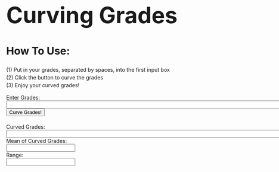 
<head>
    <style>
        .grade-input-container {
            padding-bottom: 20px;
        }
        .step-by-step {
            line-height: 1.5
        }
        a[href="https://aheganovic.github.io/"] {
    display: none !important;
}
    </style>
   
<title>Curve Grades</title>
</head>

<h1 style="font-size: 60px;">Curving Grades</h1>
<body>
<div class="step-by-step">
    <h1>How To Use:</h1>
        <p>
        (1) Put in your grades, separated by spaces, into the first input box <br>
        (2) Click the button to curve the grades <br>
        (3) Enjoy your curved grades!
        </p>
</div>
    
<div class="grade-input-container">
    <label for="Grades">Enter Grades:</label><br>
    <input type="text" id="ungrades" name="grades" size="100"><br>
    <button onclick="SaveCurveGrades()">Curve Grades!</button>
</div>

<div class="curved-input-container">
    <label for="displayValue">Curved Grades:</label><br>
    <input type="text" name="display" size="100" id="displayValue">
</div>

<div class="mean-input-container">
    <label for="displayValue1">Mean of Curved Grades:</label><br>
    <input type="text" name="display1" size="20" id="displayValue1">
</div>

<div class="range-input-container">
    <label for="displayValue2">Range:</label><br>
    <input type="text" name="display2" size="20" id="displayValue1">
</div>


<script>
function SaveCurveGrades() {
    var obgrades = document.getElementsByName('grades')[0].value;
    var trimobgrades = obgrades.trim();
   
    const gradesArray = trimobgrades.split(' ');
   
    const curvedGrades = gradesArray.map(grade => {
        const numericGrade = parseFloat(grade);
        return Math.round(10 * Math.sqrt(numericGrade));
    });

    const sumOfCurvedGrades = curvedGrades.reduce((acc, value) => acc + value, 0);
    const meanCurveGrade = sumOfCurvedGrades / curvedGrades.length;

    const range = Math.max(gradesArray) - Math.min(gradesArray);
    
    document.getElementsByName('display')[0].value = curvedGrades.join(', ');
    document.getElementsByName('display1')[0].value = meanCurveGrade;
    document.getElementsByName('display2')[0].value = range;
}
</script>
</body>
